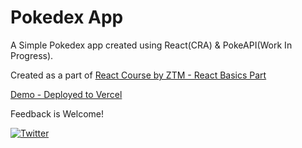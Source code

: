 # Pokedex App
A Simple Pokedex app created using React(CRA) & PokeAPI(Work In Progress).

Created as a part of [React Course by ZTM - React Basics Part](https://www.udemy.com/course/complete-react-developer-zero-to-mastery/)

[Demo - Deployed to Vercel](https://pokedex-react-app.vercel.app/)

Feedback is Welcome!

[![Twitter](https://img.shields.io/twitter/url/https/twitter.com/sangyk_dev.svg?style=social&label=Follow%20%40SangyK_DEV)](https://twitter.com/sangyk_dev)
